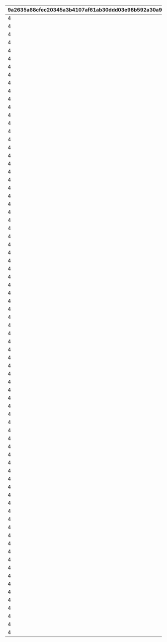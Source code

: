 |9a2635a68cfec20345a3b4107af61ab30ddd03e98b592a30a9e02e63a5efadb3|5057e66d2d03ca3cccb3ac8ff13f1edf06b5ee3619d283d92a1518c97400583c|104d8503a0682151e57a9e7819cf4a39285e0fd864b6c0c8e888b065f09adbd6|1a47557370fbf8ac3efd8cc1688a3db8f14757770afd0dc282823e27b2e91d0c|1aeba6c79183d9d44d41d9a6a4a895fb16345cac598f43cafa46654be9e696c2|f1f8661873b56bdbc9fd5594a870abdc52779ff7b332acc5cc05a1d7b45a29ee|553315d2412718fcdd7a57e11e1fab0707d5015a6619edf7038562365ebe2367|6327ff74fc870cc62e8a8d9c5229162639da5e25d8ed1e77c76a4c00db0b82b5|
| --- | --- | --- | --- | --- | --- | --- | --- |
|4|111|104|5|3|2|200|1|
|4|211|14|5|3|2|2|1|
|4|311|103|5|3|2|2|1|
|4|411|102|5|3|2|2|1|
|4|511|104|5|3|2|200|1|
|4|611|1|5|3|2|250|1|
|4|711|101|5|3|2|3|1|
|4|811|100|5|3|2|3|1|
|4|911|104|5|3|2|200|1|
|4|1011|1|5|3|2|250|1|
|4|1111|3|5|3|2|250|1|
|4|1112|5|5|3|2|250|1|
|4|1211|6|5|3|2|150|1|
|4|1212|7|5|3|2|150|1|
|4|1311|104|5|3|2|200|1|
|4|1411|103|5|3|2|2|1|
|4|1511|102|5|3|2|2|1|
|4|1611|1|5|3|2|250|1|
|4|1711|104|5|3|2|200|1|
|4|1811|2|5|3|2|500|1|
|4|1812|4|5|3|2|500|1|
|4|1911|101|5|3|2|3|1|
|4|2011|100|5|3|2|3|1|
|4|2111|104|5|3|2|200|1|
|4|2211|1|5|3|2|250|1|
|4|2311|100|5|3|2|3|1|
|4|2411|101|5|3|2|3|1|
|4|2511|104|5|3|2|200|1|
|4|2611|2|5|3|2|500|1|
|4|2612|4|5|3|2|500|1|
|4|2711|6|5|3|2|150|1|
|4|2712|7|5|3|2|150|1|
|4|2811|2|5|3|2|500|1|
|4|2812|4|5|3|2|500|1|
|4|2911|104|5|3|2|200|1|
|4|3011|3|5|3|2|250|1|
|4|3012|5|5|3|2|250|1|
|4|3111|100|5|3|2|3|1|
|4|3211|101|5|3|2|3|1|
|4|3311|104|5|3|2|200|1|
|4|3411|100|5|3|2|2|1|
|4|3511|104|5|3|2|200|1|
|4|3611|103|5|3|2|1|1|
|4|3711|102|5|3|2|1|1|
|4|3811|2|5|3|2|250|1|
|4|3812|4|5|3|2|250|1|
|4|3911|102|5|3|2|1|1|
|4|4011|104|5|3|2|200|1|
|4|4111|100|5|3|2|2|1|
|4|4211|6|5|3|2|150|1|
|4|4212|7|5|3|2|150|1|
|4|4311|104|5|3|2|200|1|
|4|4411|103|5|3|2|1|1|
|4|4511|104|5|3|2|200|1|
|4|4611|101|5|3|2|2|1|
|4|4711|102|5|3|2|1|1|
|4|4811|104|5|3|2|200|1|
|4|4911|103|5|3|2|1|1|
|4|5011|104|5|3|2|200|1|
|4|5111|101|5|3|2|2|1|
|4|5211|102|5|3|2|1|1|
|4|5311|104|5|3|2|200|1|
|4|5411|6|5|3|2|150|1|
|4|5412|7|5|3|2|150|1|
|4|5511|103|5|3|2|1|1|
|4|5611|104|5|3|2|200|1|
|4|5711|100|5|3|2|2|1|
|4|5811|101|5|3|2|2|1|
|4|5911|103|5|3|2|1|1|
|4|6011|104|5|3|2|200|1|
|4|6111|102|5|3|2|1|1|
|4|6211|2|5|3|2|250|1|
|4|6212|4|5|3|2|250|1|
|4|6311|104|5|3|2|200|1|
|4|6411|103|5|3|2|1|1|
|4|6511|102|5|3|2|1|1|
|4|6611|104|5|3|2|200|1|